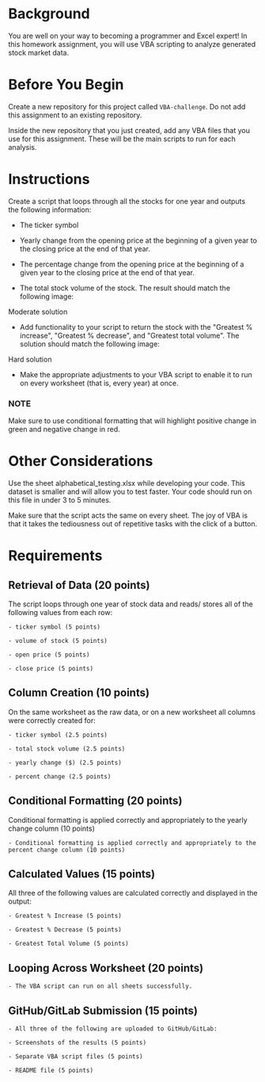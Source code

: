 # Background
You are well on your way to becoming a programmer and Excel expert! In this homework assignment, you will use VBA scripting to analyze generated stock market data.

# Before You Begin
Create a new repository for this project called `VBA-challenge`. Do not add this assignment to an existing repository.

Inside the new repository that you just created, add any VBA files that you use for this assignment. These will be the main scripts to run for each analysis.

# Instructions
Create a script that loops through all the stocks for one year and outputs the following information:

  - The ticker symbol

  - Yearly change from the opening price at the beginning of a given year to the closing price at the end of that year.

  - The percentage change from the opening price at the beginning of a given year to the closing price at the end of that year.

  - The total stock volume of the stock. The result should match the following image:

Moderate solution

  - Add functionality to your script to return the stock with the "Greatest % increase", "Greatest % decrease", and "Greatest total volume". The solution should match the following image:

Hard solution

  - Make the appropriate adjustments to your VBA script to enable it to run on every worksheet (that is, every year) at once.

### NOTE
Make sure to use conditional formatting that will highlight positive change in green and negative change in red.

# Other Considerations
Use the sheet alphabetical_testing.xlsx while developing your code. This dataset is smaller and will allow you to test faster. Your code should run on this file in under 3 to 5 minutes.

Make sure that the script acts the same on every sheet. The joy of VBA is that it takes the tediousness out of repetitive tasks with the click of a button.

# Requirements
## Retrieval of Data (20 points)
  The script loops through one year of stock data and reads/ stores all of the following values from each row:

    - ticker symbol (5 points)

    - volume of stock (5 points)

    - open price (5 points)

    - close price (5 points)

## Column Creation (10 points)
On the same worksheet as the raw data, or on a new worksheet all columns were correctly created for:

    - ticker symbol (2.5 points)

    - total stock volume (2.5 points)

    - yearly change ($) (2.5 points)

    - percent change (2.5 points)

## Conditional Formatting (20 points)
Conditional formatting is applied correctly and appropriately to the yearly change column (10 points)

    - Conditional formatting is applied correctly and appropriately to the percent change column (10 points)

## Calculated Values (15 points)
All three of the following values are calculated correctly and displayed in the output:

    - Greatest % Increase (5 points)

    - Greatest % Decrease (5 points)

    - Greatest Total Volume (5 points)

## Looping Across Worksheet (20 points)
    - The VBA script can run on all sheets successfully.
## GitHub/GitLab Submission (15 points)
    - All three of the following are uploaded to GitHub/GitLab:

    - Screenshots of the results (5 points)

    - Separate VBA script files (5 points)

    - README file (5 points)
